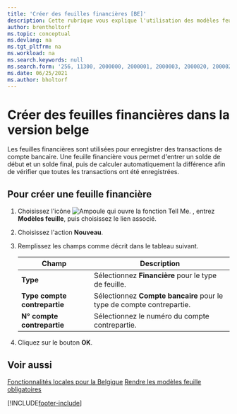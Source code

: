 ```yaml
---
title: 'Créer des feuilles financières [BE]'
description: Cette rubrique vous explique l'utilisation des modèles feuille pour créer des feuilles financières dans la version belge de Business Central.
author: brentholtorf
ms.topic: conceptual
ms.devlang: na
ms.tgt_pltfrm: na
ms.workload: na
ms.search.keywords: null
ms.search.form: '256, 11300, 2000000, 2000001, 2000003, 2000020, 2000021, 2000022'
ms.date: 06/25/2021
ms.author: bholtorf
---
```

# <a name="create-financial-journals-in-the-belgian-version"></a>Créer des feuilles financières dans la version belge

Les feuilles financières sont utilisées pour enregistrer des transactions de compte bancaire. Une feuille financière vous permet d'entrer un solde de début et un solde final, puis de calculer automatiquement la différence afin de vérifier que toutes les transactions ont été enregistrées.  

## <a name="to-create-a-financial-journal"></a>Pour créer une feuille financière

1. Choisissez l'icône ![Ampoule qui ouvre la fonction Tell Me.](../../media/ui-search/search_small.png "Dites-moi ce que vous voulez faire") , entrez **Modèles feuille**, puis choisissez le lien associé.  
2. Choisissez l'action **Nouveau**.  
3. Remplissez les champs comme décrit dans le tableau suivant.  

    |Champ|Description|  
    |---------------------------------|---------------------------------------|  
    |**Type**|Sélectionnez **Financière** pour le type de feuille.|  
    |**Type compte contrepartie**|Sélectionnez **Compte bancaire** pour le type de compte contrepartie.|  
    |**N° compte contrepartie**|Sélectionnez le numéro du compte contrepartie.|  

4. Cliquez sur le bouton **OK**.  

## <a name="see-also"></a>Voir aussi

[Fonctionnalités locales pour la Belgique](belgium-local-functionality.md)
[Rendre les modèles feuille obligatoires](specify-journal-template-mandatory.md)  

[!INCLUDE[footer-include](../../includes/footer-banner.md)]

